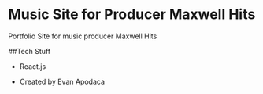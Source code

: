 # Music Site for Producer Maxwell Hits
Portfolio Site for music producer Maxwell Hits

##Tech Stuff
* React.js



* Created by Evan Apodaca